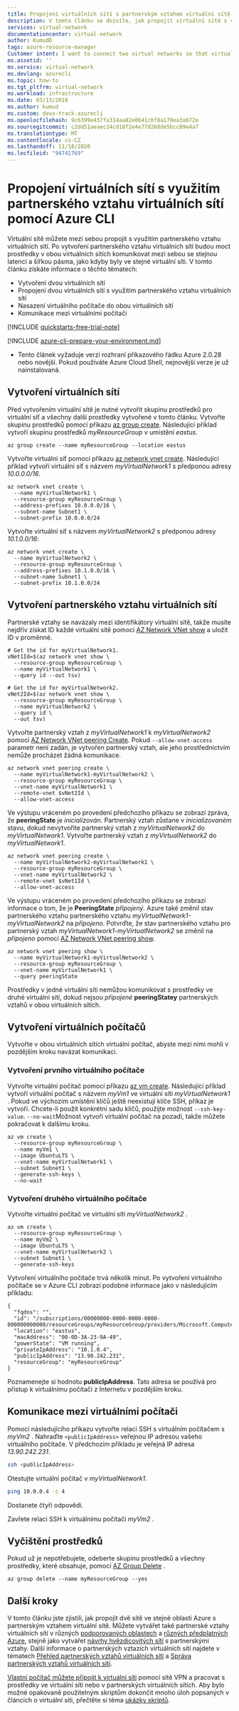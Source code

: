 ```yaml
---
title: Propojení virtuálních sítí s partnerským vztahem virtuální sítě – Azure CLI
description: V tomto článku se dozvíte, jak propojit virtuální sítě s využitím partnerského vztahu virtuálních sítí pomocí Azure CLI.
services: virtual-network
documentationcenter: virtual-network
author: KumudD
tags: azure-resource-manager
Customer intent: I want to connect two virtual networks so that virtual machines in one virtual network can communicate with virtual machines in the other virtual network.
ms.assetid: ''
ms.service: virtual-network
ms.devlang: azurecli
ms.topic: how-to
ms.tgt_pltfrm: virtual-network
ms.workload: infrastructure
ms.date: 03/13/2018
ms.author: kumud
ms.custom: devx-track-azurecli
ms.openlocfilehash: 9c6399e437fa314aa82e0b41cbf8a170ea3ab72e
ms.sourcegitcommit: c2dd51aeaec24cd18f2e4e77d268de5bcc89e4a7
ms.translationtype: MT
ms.contentlocale: cs-CZ
ms.lasthandoff: 11/18/2020
ms.locfileid: "94741769"
---
```

# <a name="connect-virtual-networks-with-virtual-network-peering-using-the-azure-cli"></a>Propojení virtuálních sítí s využitím partnerského vztahu virtuálních sítí pomocí Azure CLI

Virtuální sítě můžete mezi sebou propojit s využitím partnerského vztahu virtuálních sítí. Po vytvoření partnerského vztahu virtuálních sítí budou moct prostředky v obou virtuálních sítích komunikovat mezi sebou se stejnou latencí a šířkou pásma, jako kdyby byly ve stejné virtuální síti. V tomto článku získáte informace o těchto tématech:

* Vytvoření dvou virtuálních sítí
* Propojení dvou virtuálních sítí s využitím partnerského vztahu virtuálních sítí
* Nasazení virtuálního počítače do obou virtuálních sítí
* Komunikace mezi virtuálními počítači

[!INCLUDE [quickstarts-free-trial-note](../../includes/quickstarts-free-trial-note.md)]

[!INCLUDE [azure-cli-prepare-your-environment.md](../../includes/azure-cli-prepare-your-environment.md)]

- Tento článek vyžaduje verzi rozhraní příkazového řádku Azure 2.0.28 nebo novější. Pokud používáte Azure Cloud Shell, nejnovější verze je už nainstalovaná.

## <a name="create-virtual-networks"></a>Vytvoření virtuálních sítí

Před vytvořením virtuální sítě je nutné vytvořit skupinu prostředků pro virtuální síť a všechny další prostředky vytvořené v tomto článku. Vytvořte skupinu prostředků pomocí příkazu [az group create](/cli/azure/group). Následující příklad vytvoří skupinu prostředků *myResourceGroup* v umístění *eastus*.

```azurecli-interactive 
az group create --name myResourceGroup --location eastus
```

Vytvořte virtuální síť pomocí příkazu [az network vnet create](/cli/azure/network/vnet). Následující příklad vytvoří virtuální síť s názvem *myVirtualNetwork1* s předponou adresy *10.0.0.0/16*.

```azurecli-interactive 
az network vnet create \
  --name myVirtualNetwork1 \
  --resource-group myResourceGroup \
  --address-prefixes 10.0.0.0/16 \
  --subnet-name Subnet1 \
  --subnet-prefix 10.0.0.0/24
```

Vytvořte virtuální síť s názvem *myVirtualNetwork2* s předponou adresy *10.1.0.0/16*:

```azurecli-interactive 
az network vnet create \
  --name myVirtualNetwork2 \
  --resource-group myResourceGroup \
  --address-prefixes 10.1.0.0/16 \
  --subnet-name Subnet1 \
  --subnet-prefix 10.1.0.0/24
```

## <a name="peer-virtual-networks"></a>Vytvoření partnerského vztahu virtuálních sítí

Partnerské vztahy se navázaly mezi identifikátory virtuální sítě, takže musíte nejdřív získat ID každé virtuální sítě pomocí [AZ Network VNet show](/cli/azure/network/vnet) a uložit ID v proměnné.

```azurecli-interactive
# Get the id for myVirtualNetwork1.
vNet1Id=$(az network vnet show \
  --resource-group myResourceGroup \
  --name myVirtualNetwork1 \
  --query id --out tsv)

# Get the id for myVirtualNetwork2.
vNet2Id=$(az network vnet show \
  --resource-group myResourceGroup \
  --name myVirtualNetwork2 \
  --query id \
  --out tsv)
```

Vytvořte partnerský vztah z *myVirtualNetwork1* k *myVirtualNetwork2* pomocí [AZ Network VNet peering Create](/cli/azure/network/vnet/peering). Pokud `--allow-vnet-access` parametr není zadán, je vytvořen partnerský vztah, ale jeho prostřednictvím nemůže procházet žádná komunikace.

```azurecli-interactive
az network vnet peering create \
  --name myVirtualNetwork1-myVirtualNetwork2 \
  --resource-group myResourceGroup \
  --vnet-name myVirtualNetwork1 \
  --remote-vnet $vNet2Id \
  --allow-vnet-access
```

Ve výstupu vráceném po provedení předchozího příkazu se zobrazí zpráva, že **peeringState** je *inicializován*. Partnerský vztah zůstane v *inicializovaném* stavu, dokud nevytvoříte partnerský vztah z *myVirtualNetwork2* do *myVirtualNetwork1*. Vytvořte partnerský vztah z *myVirtualNetwork2* do *myVirtualNetwork1*. 

```azurecli-interactive
az network vnet peering create \
  --name myVirtualNetwork2-myVirtualNetwork1 \
  --resource-group myResourceGroup \
  --vnet-name myVirtualNetwork2 \
  --remote-vnet $vNet1Id \
  --allow-vnet-access
```

Ve výstupu vráceném po provedení předchozího příkazu se zobrazí informace o tom, že je **PeeringState** *připojený*. Azure také změnil stav partnerského vztahu partnerského vztahu *myVirtualNetwork1-myVirtualNetwork2* na *připojeno*. Potvrďte, že stav partnerského vztahu pro partnerský vztah *myVirtualNetwork1-myVirtualNetwork2* se změnil na *připojeno* pomocí [AZ Network VNet peering show](/cli/azure/network/vnet/peering).

```azurecli-interactive
az network vnet peering show \
  --name myVirtualNetwork1-myVirtualNetwork2 \
  --resource-group myResourceGroup \
  --vnet-name myVirtualNetwork1 \
  --query peeringState
```

Prostředky v jedné virtuální síti nemůžou komunikovat s prostředky ve druhé virtuální síti, dokud nejsou *připojené* **peeringStatey** partnerských vztahů v obou virtuálních sítích. 

## <a name="create-virtual-machines"></a>Vytvoření virtuálních počítačů

Vytvořte v obou virtuálních sítích virtuální počítač, abyste mezi nimi mohli v pozdějším kroku navázat komunikaci.

### <a name="create-the-first-vm"></a>Vytvoření prvního virtuálního počítače

Vytvořte virtuální počítač pomocí příkazu [az vm create](/cli/azure/vm). Následující příklad vytvoří virtuální počítač s názvem *myVm1* ve virtuální síti *myVirtualNetwork1* . Pokud ve výchozím umístění klíčů ještě neexistují klíče SSH, příkaz je vytvoří. Chcete-li použít konkrétní sadu klíčů, použijte možnost `--ssh-key-value`. `--no-wait`Možnost vytvoří virtuální počítač na pozadí, takže můžete pokračovat k dalšímu kroku.

```azurecli-interactive
az vm create \
  --resource-group myResourceGroup \
  --name myVm1 \
  --image UbuntuLTS \
  --vnet-name myVirtualNetwork1 \
  --subnet Subnet1 \
  --generate-ssh-keys \
  --no-wait
```

### <a name="create-the-second-vm"></a>Vytvoření druhého virtuálního počítače

Vytvořte virtuální počítač ve virtuální síti *myVirtualNetwork2* .

```azurecli-interactive
az vm create \
  --resource-group myResourceGroup \
  --name myVm2 \
  --image UbuntuLTS \
  --vnet-name myVirtualNetwork2 \
  --subnet Subnet1 \
  --generate-ssh-keys
```

Vytvoření virtuálního počítače trvá několik minut. Po vytvoření virtuálního počítače se v Azure CLI zobrazí podobné informace jako v následujícím příkladu: 

```output
{
  "fqdns": "",
  "id": "/subscriptions/00000000-0000-0000-0000-000000000000/resourceGroups/myResourceGroup/providers/Microsoft.Compute/virtualMachines/myVm2",
  "location": "eastus",
  "macAddress": "00-0D-3A-23-9A-49",
  "powerState": "VM running",
  "privateIpAddress": "10.1.0.4",
  "publicIpAddress": "13.90.242.231",
  "resourceGroup": "myResourceGroup"
}
```

Poznamenejte si hodnotu **publicIpAddress**. Tato adresa se používá pro přístup k virtuálnímu počítači z Internetu v pozdějším kroku.

## <a name="communicate-between-vms"></a>Komunikace mezi virtuálními počítači

Pomocí následujícího příkazu vytvořte relaci SSH s virtuálním počítačem s *myVm2* . Nahraďte `<publicIpAddress>` veřejnou IP adresou vašeho virtuálního počítače. V předchozím příkladu je veřejná IP adresa *13.90.242.231*.

```bash
ssh <publicIpAddress>
```

Otestujte virtuální počítač v *myVirtualNetwork1*.

```bash
ping 10.0.0.4 -c 4
```

Dostanete čtyři odpovědi. 

Zavřete relaci SSH k virtuálnímu počítači *myVm2* . 

## <a name="clean-up-resources"></a>Vyčištění prostředků

Pokud už je nepotřebujete, odeberte skupinu prostředků a všechny prostředky, které obsahuje, pomocí [AZ Group Delete](/cli/azure/group) .

```azurecli-interactive
az group delete --name myResourceGroup --yes
```

## <a name="next-steps"></a>Další kroky

V tomto článku jste zjistili, jak propojit dvě sítě ve stejné oblasti Azure s partnerským vztahem virtuální sítě. Můžete vytvářet také partnerské vztahy virtuálních sítí v různých [podporovaných oblastech](virtual-network-manage-peering.md#cross-region) a [různých předplatných Azure](create-peering-different-subscriptions.md#cli), stejně jako vytvářet [návrhy hvězdicovitých sítí](/azure/architecture/reference-architectures/hybrid-networking/hub-spoke#virtual-network-peering) s partnerskými vztahy. Další informace o partnerských vztazích virtuálních sítí najdete v tématech [Přehled partnerských vztahů virtuálních sítí](virtual-network-peering-overview.md) a [Správa partnerských vztahů virtuálních sítí](virtual-network-manage-peering.md).

[Vlastní počítač můžete připojit k virtuální síti](../vpn-gateway/vpn-gateway-howto-point-to-site-resource-manager-portal.md?toc=%2fazure%2fvirtual-network%2ftoc.json) pomocí sítě VPN a pracovat s prostředky ve virtuální síti nebo v partnerských virtuálních sítích. Aby bylo možné opakovaně použitelným skriptům dokončit mnoho úloh popsaných v článcích o virtuální síti, přečtěte si téma [ukázky skriptů](cli-samples.md).
